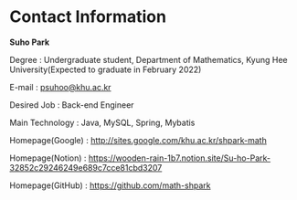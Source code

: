# Contact Information

**Suho Park**

Degree : Undergraduate student, Department of Mathematics, Kyung Hee University(Expected to graduate in February 2022)

E-mail : psuhoo@khu.ac.kr

Desired Job : Back-end Engineer

Main Technology : Java, MySQL, Spring, Mybatis

Homepage(Google) : http://sites.google.com/khu.ac.kr/shpark-math

Homepage(Notion) : https://wooden-rain-1b7.notion.site/Su-ho-Park-32852c29246249e689c7cce81cbd3207

Homepage(GitHub) : https://github.com/math-shpark
